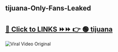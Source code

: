 
 ## tijuana-Only-Fans-Leaked

# <h2><a href="https://clipsfans.com/tijuana&ref=git">🔗 Click to LINKS ⏩⏩ 👉 🟢 tijuana </a></h2>

<a href="https://clipsfans.com/tijuana&ref=git" rel="nofollow" data-target="animated-image.originalLink"><img src="https://i.ibb.co.com/xMMVF88/686577567.gif" alt="Viral Video Original" style="max-width: 100%; display: inline-block;" data-target="animated-image.originalImage"></a>
